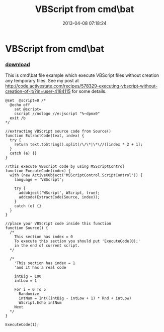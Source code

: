 ﻿---
pid:            4085
parent:         0
children:       
poster:         greg zakharov
title:          VBScript from cmd\bat
date:           2013-04-08 07:18:24
description:    This is cmd\bat file example which execute VBScript files without creation any temporary files. See my post at http://code.activestate.com/recipes/578329-executing-vbscript-without-creation-of-it/?in=user-4184115 for some details.
format:         text
---

# VBScript from cmd\bat

### [download](4085.txt)  

This is cmd\bat file example which execute VBScript files without creation any temporary files. See my post at http://code.activestate.com/recipes/578329-executing-vbscript-without-creation-of-it/?in=user-4184115 for some details.

```text
@set  @script=0 /*
  @echo off
    set @script=
    cscript //nologo //e:jscript "%~dpnx0"
  exit /b
*/

//extracting VBScript source code from Source()
function ExtractCode(text, index) {
  try {
    return text.toString().split(/\/\*|\*\//)[index * 2 + 1];
  }
  catch (e) {}
}

//this execute VBScript code by using MSScriptControl
function ExecuteCode(index) {
  with (new ActiveXObject('MSScriptControl.ScriptControl')) {
    language = 'VBScript';

    try {
      addobject('WScript', WScript, true);
      addcode(ExtractCode(Source, index));
    }
    catch (e) {}
  }
}

//place your VBScript code inside this function
function Source() {
  /*
    This section has index = 0
    To execute this section you should put 'ExecuteCode(0);'
    in the end of current script.
  */

  /*
    'This section has index = 1
    'and it has a real code

    intBig = 100
    intLow = 1

    For i = 0 To 5
      Randomize
      intNum = Int((intBig - intLow + 1) * Rnd + intLow)
      WScript.Echo intNum
    Next
  */
}

ExecuteCode(1);
```

